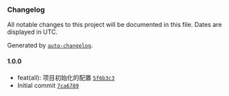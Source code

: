 ### Changelog

All notable changes to this project will be documented in this file. Dates are displayed in UTC.

Generated by [`auto-changelog`](https://github.com/CookPete/auto-changelog).

#### 1.0.0

- feat(all): 项目初始化的配置 [`5f6b3c3`](https://github.com/wcySpring/vue3-base-admin/commit/5f6b3c32a1203defdac0ba059cf40ec4d08bd6b8)
- Initial commit [`7ca6789`](https://github.com/wcySpring/vue3-base-admin/commit/7ca67891f007304e66b414382fa7a3ef7f7beac4)
